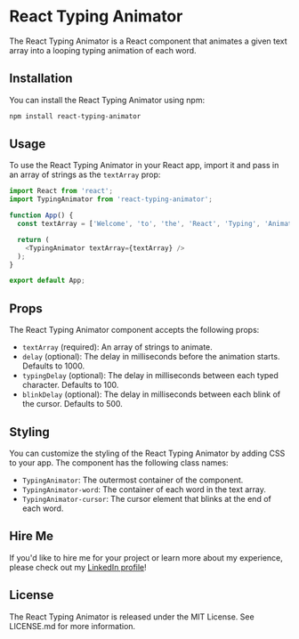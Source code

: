 React Typing Animator
=====================

The React Typing Animator is a React component that animates a given text array into a looping typing animation of each word.

Installation
------------

You can install the React Typing Animator using npm:


```bash 
npm install react-typing-animator
```

Usage
-----

To use the React Typing Animator in your React app, import it and pass in an array of strings as the `textArray` prop:



```javascript
import React from 'react';
import TypingAnimator from 'react-typing-animator';

function App() {
  const textArray = ['Welcome', 'to', 'the', 'React', 'Typing', 'Animator'];

  return (
    <TypingAnimator textArray={textArray} />
  );
}

export default App;
```

Props
-----

The React Typing Animator component accepts the following props:

-   `textArray` (required): An array of strings to animate.
-   `delay` (optional): The delay in milliseconds before the animation starts. Defaults to 1000.
-   `typingDelay` (optional): The delay in milliseconds between each typed character. Defaults to 100.
-   `blinkDelay` (optional): The delay in milliseconds between each blink of the cursor. Defaults to 500.

Styling
-------

You can customize the styling of the React Typing Animator by adding CSS to your app. The component has the following class names:

-   `TypingAnimator`: The outermost container of the component.
-   `TypingAnimator-word`: The container of each word in the text array.
-   `TypingAnimator-cursor`: The cursor element that blinks at the end of each word.

Hire Me
-------

If you'd like to hire me for your project or learn more about my experience, please check out my [LinkedIn profile](https://www.linkedin.com/in/jerrythejsguy/)!

License
-------

The React Typing Animator is released under the MIT License. See LICENSE.md for more information.
